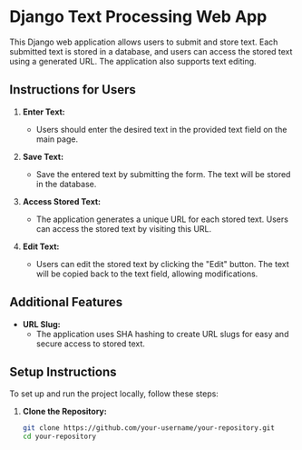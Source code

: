 # Django Text Processing Web App

This Django web application allows users to submit and store text. Each submitted text is stored in a database, and users can access the stored text using a generated URL. The application also supports text editing.

## Instructions for Users

1. **Enter Text:**
   - Users should enter the desired text in the provided text field on the main page.

2. **Save Text:**
   - Save the entered text by submitting the form. The text will be stored in the database.

3. **Access Stored Text:**
   - The application generates a unique URL for each stored text. Users can access the stored text by visiting this URL.

4. **Edit Text:**
   - Users can edit the stored text by clicking the "Edit" button. The text will be copied back to the text field, allowing modifications.

## Additional Features

- **URL Slug:**
  - The application uses SHA hashing to create URL slugs for easy and secure access to stored text.

## Setup Instructions

To set up and run the project locally, follow these steps:

1. **Clone the Repository:**
   ```bash
   git clone https://github.com/your-username/your-repository.git
   cd your-repository
